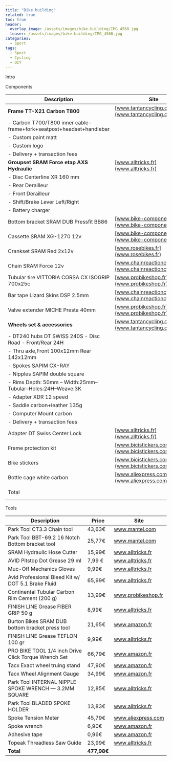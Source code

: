 ```yaml
---
title: "Bike building"
related: true
toc: true
header:
  overlay_image: /assets/images/bike-building/IMG_4560.jpg
  teaser: /assets/images/bike-building/IMG_4560.jpg
categories:
  - Sport
tags:
  - Sport
  - Cycling
  - DIY
---
```


Intro

Components

| Description                                                          	| Site                                                       	| Unit price    	| QTY 	| Total         	|
|----------------------------------------------------------------------	|------------------------------------------------------------	|---------------	|-----	|---------------	|
| **Frame TT-X21 Carbon T800**                                         	| [www.tantancycling.com](www.tantancycling.com)             	|               	|     	| **788,00€**   	|
| - Carbon T700/T800 inner cable-frame+fork+seatpost+headset+handlebar 	|                                                            	| $579.00       	| 1   	|               	|
| - Custom paint matt                                                  	|                                                            	| $70.00        	| 1   	|               	|
| - Custom logo                                                        	|                                                            	| $50.00        	| 1   	|               	|
| - Delivery + transaction fees                                        	|                                                            	| $150+22.60€   	|     	|               	|
| **Groupset SRAM Force etap AXS Hydraulic**                           	| [www.alltricks.fr](www.alltricks.fr)                       	| 1169,99€      	| 1   	| **1169,99€**  	|
| - Disc Centerline XR 160 mm                                          	|                                                            	|               	|     	|               	|
| - Rear Derailleur                                                    	|                                                            	|               	|     	|               	|
| - Front Derailleur                                                   	|                                                            	|               	|     	|               	|
| - Shift/Brake Lever Left/Right                                       	|                                                            	|               	|     	|               	|
| - Battery charger                                                    	|                                                            	|               	|     	|               	|
| Bottom bracket SRAM DUB Pressfit BB86                                	| [www.bike-components.de](www.bike-components.de)           	| 29,23€        	| 1   	| 29,23€        	|
| Cassette SRAM XG-1270 12v                                            	| [www.bike-components.de](www.bike-components.de)           	| 140,17€       	| 1   	| 140,17€       	|
| Crankset SRAM Red 2x12v                                              	| [www.rosebikes.fr](www.rosebikes.fr)                       	| 462,86€       	| 1   	| 462,86€       	|
| Chain SRAM Force 12v                                                 	| [www.chainreactioncycles.com](www.chainreactioncycles.com) 	| 32,39€        	| 1   	| 32,39€        	|
| Tubular tire VITTORIA CORSA CX ISOGRIP 700x25c                       	| [www.probikeshop.fr](www.probikeshop.fr)                   	| 32,99€        	| 2   	| 65,98€        	|
| Bar tape Lizard Skins DSP 2.5mm                                      	| [www.chainreactioncycles.com](www.chainreactioncycles.com) 	| 18,59€        	| 1   	| 18,59€        	|
| Valve extender MICHE Presta 40mm                                     	| [www.probikeshop.fr](www.probikeshop.fr)                   	| 22,90€        	| 1   	| 22,90€        	|
| **Wheels set & accessories**                                         	| [www.tantancycling.com](www.tantancycling.com)             	|               	|     	| **787,00€**   	|
| - DT240 hubs DT SWISS 240S - Disc Road - Front/Rear 24H              	|                                                            	| $389.00       	| 1   	|               	|
| - Thru axle,Front 100x12mm Rear 142x12mm                             	|                                                            	| $10.00        	| 2   	|               	|
| - Spokes SAPIM CX-RAY                                                	|                                                            	| $2.30         	| 48  	|               	|
| - Nipples SAPIM double square                                        	|                                                            	| $0.30         	| 48  	|               	|
| - Rims Depth: 50mm – Width:25mm–Tubular–Holes:24H–Weave:3K           	|                                                            	| $90.00        	| 2   	|               	|
| - Adapter XDR 12 speed                                               	|                                                            	| $45.00        	| 1   	|               	|
| - Saddle carbon+leather 135g                                         	|                                                            	| $39.00        	| 1   	|               	|
| - Computer Mount carbon                                              	|                                                            	| $8.00         	| 1   	|               	|
| - Delivery + transaction fees                                        	|                                                            	| 70.00$+22.39€ 	|     	|               	|
| Adapter DT Swiss Center Lock                                         	| [www.alltricks.fr](www.alltricks.fr)                       	| 11,99€        	| 2   	| 23.98€        	|
| Frame protection kit                                                 	| [www.bicistickers.com](www.bicistickers.com)               	| 9,95€         	| 1   	| 9,95€         	|
| Bike stickers                                                        	| [www.bicistickers.com](www.bicistickers.com)               	| 16,95€        	| 1   	| 16,95€        	|
| Bottle cage white carbon                                             	| [www.aliexpress.com](www.aliexpress.com)                   	| 16,33€        	| 1   	| 16,33€        	|
| Total                                                                	|                                                            	|               	|     	| **3584,32 €** 	|

Tools

| Description                                           	| Price       	| Site               	|
|-------------------------------------------------------	|-------------	|--------------------	|
| Park Tool CT3.3 Chain tool                            	| 43,63€      	| www.mantel.com     	|
| Park Tool BBT-69.2 16 Notch Bottom bracket tool       	| 25,77€      	| www.mantel.com     	|
| SRAM Hydraulic Hose Cutter                            	| 15,99€      	| www.alltricks.fr   	|
| AVID Pitstop Dot Grease 29 ml                         	| 7,99 €      	| www.alltricks.fr   	|
| Muc-Off Mechanics Gloves                              	| 9,99€       	| www.alltricks.fr   	|
| Avid Professional Bleed Kit w/ DOT 5.1 Brake Fluid    	| 65,99€      	| www.alltricks.fr   	|
| Continental Tubular Carbon Rim Cement (200 g)         	| 13,99€      	| www.probikeshop.fr 	|
| FINISH LINE Grease FIBER GRIP 50 g                    	| 8,99€       	| www.alltricks.fr   	|
| Burton Bikes SRAM DUB bottom bracket press tool       	| 21,65€      	| www.amazon.fr      	|
| FINISH LINE Grease TEFLON 100 gr                      	| 9,99€       	| www.alltricks.fr   	|
| PRO BIKE TOOL 1/4 inch Drive Click Torque Wrench Set  	| 66,79€      	| www.amazon.fr      	|
| Tacx Exact wheel truing stand                         	| 47,90€      	| www.amazon.fr      	|
| Tacx Wheel Alignment Gauge                            	| 34,99€      	| www.amazon.fr      	|
| Park Tool INTERNAL NIPPLE SPOKE WRENCH — 3.2MM SQUARE 	| 12,85€      	| www.alltricks.fr   	|
| Park Tool BLADED SPOKE HOLDER                         	| 13,83€      	| www.alltricks.fr   	|
| Spoke Tension Meter                                   	| 45,79€      	| www.aliexpress.com 	|
| Spoke wrench                                          	| 6,90€       	| www.amazon.fr      	|
| Adhesive tape                                         	| 0,96€       	| www.amazon.fr      	|
| Topeak Threadless Saw Guide                           	| 23,99€      	| www.alltricks.fr   	|
| **Total**                                             	| **477,98€** 	|                    	|
